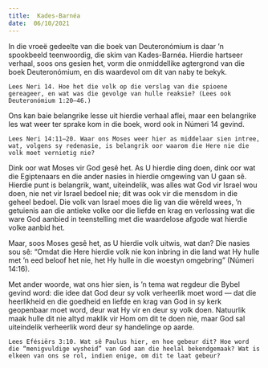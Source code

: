```yaml
---
title:  Kades-Barnéa
date:  06/10/2021
---
```


In die vroeë gedeelte van die boek van Deuteronómium is daar ’n spookbeeld teenwoordig, die skim van Kades-Barnéa. Hierdie hartseer verhaal, soos ons gesien het, vorm die onmiddellike agtergrond van die boek Deuteronómium, en dis waardevol om dit van naby te bekyk.

`Lees Neri 14. Hoe het die volk op die verslag van die spioene gereageer, en wat was die gevolge van hulle reaksie? (Lees ook Deuteronómium 1:20–46.)`

Ons kan baie belangrike lesse uit hierdie verhaal aflei, maar een belangrike les wat weer ter sprake kom in die boek, word ook in Númeri 14 gevind.

`Lees Neri 14:11–20. Waar ons Moses weer hier as middelaar sien intree, wat, volgens sy redenasie, is belangrik oor waarom die Here nie die volk moet vernietig nie?`

Dink oor wat Moses vir God gesê het. As U hierdie ding doen, dink oor wat die Egiptenaars en die ander nasies in hierdie omgewing van U gaan sê. Hierdie punt is belangrik, want, uiteindelik, was alles wat God vir Israel wou doen, nie net vir Israel bedoel nie; dit was ook vir die mensdom in die geheel bedoel.  Die volk van Israel moes die lig van die wêreld wees, ’n getuienis aan die antieke volke oor die liefde en krag en verlossing wat die ware God aanbied in teenstelling met die waardelose afgode wat hierdie volke aanbid het.

Maar, soos Moses gesê het, as U hierdie volk uitwis, wat dan?  Die nasies sou sê: “Omdat die Here hierdie volk nie kon inbring in die land wat Hy hulle met ’n eed beloof het nie, het Hy hulle in die woestyn omgebring” (Númeri 14:16).

Met ander woorde, wat ons hier sien, is ’n tema wat regdeur die Bybel gevind word: die idee dat God deur sy volk verheerlik moet word — dat die heerlikheid en die goedheid en liefde en krag van God in sy kerk geopenbaar moet word, deur wat Hy vir en deur sy volk doen.  Natuurlik maak hulle dit nie altyd maklik vir Hom om dit te doen nie, maar God sal uiteindelik verheerlik word deur sy handelinge op aarde.

`Lees Efésiërs 3:10. Wat sê Paulus hier, en hoe gebeur dit? Hoe word die “menigvuldige wysheid” van God aan die heelal bekendgemaak? Wat is elkeen van ons se rol, indien enige, om dit te laat gebeur?`